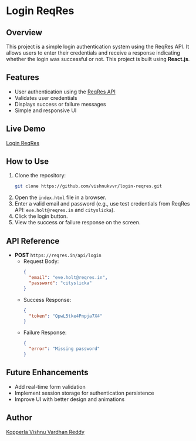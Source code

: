 # Login ReqRes

## Overview
This project is a simple login authentication system using the ReqRes API. It allows users to enter their credentials and receive a response indicating whether the login was successful or not. This project is built using **React.js**.

## Features
- User authentication using the [ReqRes API](https://reqres.in/)
- Validates user credentials
- Displays success or failure messages
- Simple and responsive UI

## Live Demo
[Login ReqRes](https://login-users-reqres.netlify.app/)

## How to Use
1. Clone the repository:
   ```bash
   git clone https://github.com/vishnukvvr/login-reqres.git
   ```
2. Open the `index.html` file in a browser.
3. Enter a valid email and password (e.g., use test credentials from ReqRes API: `eve.holt@reqres.in` and `cityslicka`).
4. Click the login button.
5. View the success or failure response on the screen.

## API Reference
- **POST** `https://reqres.in/api/login`
  - Request Body:
    ```json
    {
      "email": "eve.holt@reqres.in",
      "password": "cityslicka"
    }
    ```
  - Success Response:
    ```json
    {
      "token": "QpwL5tke4Pnpja7X4"
    }
    ```
  - Failure Response:
    ```json
    {
      "error": "Missing password"
    }
    ```

## Future Enhancements
- Add real-time form validation
- Implement session storage for authentication persistence
- Improve UI with better design and animations

## Author
[Kopperla Vishnu Vardhan Reddy](https://github.com/vishnukvvr)




